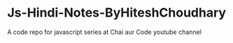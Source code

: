 # Js-Hindi-Notes-ByHiteshChoudhary
A code repo for javascript series at Chai aur Code youtube channel

